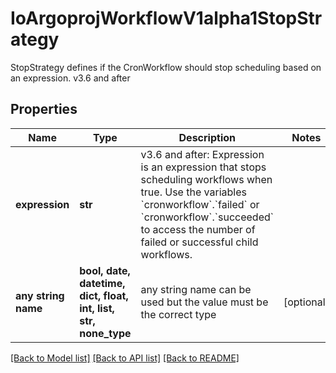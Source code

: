 # IoArgoprojWorkflowV1alpha1StopStrategy

StopStrategy defines if the CronWorkflow should stop scheduling based on an expression. v3.6 and after

## Properties
Name | Type | Description | Notes
------------ | ------------- | ------------- | -------------
**expression** | **str** | v3.6 and after: Expression is an expression that stops scheduling workflows when true. Use the variables &#x60;cronworkflow&#x60;.&#x60;failed&#x60; or &#x60;cronworkflow&#x60;.&#x60;succeeded&#x60; to access the number of failed or successful child workflows. | 
**any string name** | **bool, date, datetime, dict, float, int, list, str, none_type** | any string name can be used but the value must be the correct type | [optional]

[[Back to Model list]](../README.md#documentation-for-models) [[Back to API list]](../README.md#documentation-for-api-endpoints) [[Back to README]](../README.md)


